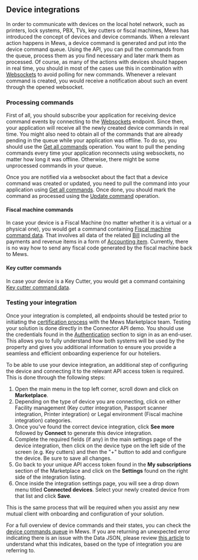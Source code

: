 ## Device integrations

In order to communicate with devices on the local hotel network, such as printers, lock systems, PBX, TVs, key cutters or fiscal machines, Mews has introduced the concept of devices and device commands. When a relevant action happens in Mews, a device command is generated and put into the device command queue. Using the API, you can pull the commands from the queue, process them as you find necessary and later mark them as processed. Of course, as many of the actions with devices should happen in real time, you should in most of the cases use this in combination with [Websockets](../websockets.md) to avoid polling for new commands. Whenever a relevant command is created, you would receive a notification about such an event through the opened websocket.

### Processing commands

First of all, you should subscribe your application for receiving device command events by connecting to the [Websockets](../websockets.md) endpoint. Since then, your application will receive all the newly created device commands in real time. You might also need to obtain all of the commands that are already pending in the queue while your application was offline. To do so, you should use the [Get all commands](../operations/integrations.md#get-all-commands) operation. You want to pull the pending commands every time your application reconnects using websockets, no matter how long it was offline. Otherwise, there might be some unprocessed commands in your queue.

Once you are notified via a websocket about the fact that a device command was created or updated, you need to pull the command into your application using [Get all commands](../operations/integrations.md#get-all-commands). Once done, you should mark the command as processed using the [Update command](../operations/integrations.md#update-command) operation.

#### Fiscal machine commands

In case your device is a Fiscal Machine \(no matter whether it is a virtual or a physical one\), you would get a command containing [Fiscal machine command data](../operations/integrations.md#fiscal-machine-command-data). That involves all data of the related [Bill](../operations/finance.md#bill) including all the payments and revenue items in a form of [Accounting item](../operations/finance.md#accounting-item). Currently, there is no way how to send any fiscal code generated by the fiscal machine back to Mews.

#### Key cutter commands

In case your device is a Key Cutter, you would get a command containing [Key cutter command data](../operations/integrations.md#key-cutter-command-data).

### Testing your integration

Once your integration is completed, all endpoints should be tested prior to initiating the [certification process](https://intercom.help/mews-systems/en/articles/4497819-connector-api-certification-what-to-expect) with the Mews Marketplace team. Testing your solution is done directly in the Connector API demo. You should use the credentials found in the [Authentication](../guidelines.md#authentication) section to sign in as an end-user. This allows you to fully understand how both systems will be used by the property and gives you additional information to ensure you provide a seamless and efficient onboarding experience for our hoteliers.

To be able to use your device integration, an additional step of configuring the device and connecting it to the relevant API access token is required. This is done through the following steps:

1. Open the main menu in the top left corner, scroll down and click on **Marketplace**.
2. Depending on the type of device you are connecting, click on either Facility management (Key cutter integration, Passport scanner integration, Printer integration) or Legal environment (Fiscal machine integration) categories.
3. Once you've found the correct device integration, click **See more** followed by **Connect** to generate this device integration.
4. Complete the required fields (if any) in the main settings page of the device integration, then click on the device type on the left side of the screen (e.g. Key cutters) and then the "+" button to add and configure the device. Be sure to save all changes. 
5. Go back to your unique API access token found in the **My subscriptions** section of the Marketplace and click on the **Settings** found on the right side of the integration listing.
6. Once inside the integration settings page, you will see a drop down menu titled **Connected devices**. Select your newly created device from that list and click **Save**.

This is the same process that will be required when you assist any new mutual client with onboarding and configuration of your solution.

For a full overview of device commands and their states, you can check the [device commands queue](https://intercom.help/mews-systems/en/articles/4245952-device-commands-queue) in Mews. If you are returning an unexpected error indicating there is an issue with the Data JSON, please review [this article](https://intercom.help/mews-systems/en/articles/4394724-data-json-incorrect-or-unsupported-device) to understand what this indicates, based on the type of integration you are referring to.
